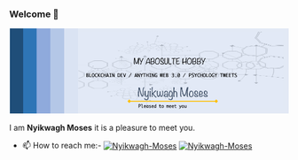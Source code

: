 ### Welcome 👋
![Github Header](banner/mosnyik.png)

I am **Nyikwagh Moses** it is a pleasure to meet you.



<!--
Here are some ideas to get you started:

- 🔭 I’m currently working on ...
- 🌱 I’m currently learning ...
- 👯 I’m looking to collaborate on ...
- 🤔 I’m looking for help with ...
- 💬 Ask me about ...
-->

- 📫 How to reach me:- <a href="https://twitter.com/mosnyik" target="_blank"><img align="center" src="https://user-images.githubusercontent.com/85313109/175697635-e7798a13-0183-45f4-a03f-fe070051f650.png" alt="Nyikwagh-Moses" height="20" width="22" /></a> <a href="https://www.linkedin.com/in/moses-nyikwagh-a29a25127/" target="_blank"><img align="center" src="https://user-images.githubusercontent.com/85313109/175698162-248acd34-57ad-431c-b0bd-7dc6ee7bbab7.png" alt="Nyikwagh-Moses" height="30" width="30" /></a>
<!--
- 😄 Pronouns: ...
- ⚡ Fun fact: ...
-->
